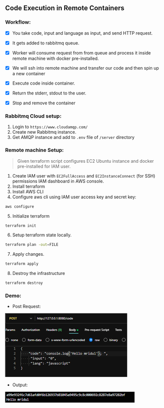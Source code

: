 ## Code Execution in Remote Containers

### Workflow: 
- [x] You take code, input and language as input, and send HTTP request. 
- [x] It gets added to rabbitmq queue.
- [x] Worker will consume request from from queue and process it inside remote machine with docker pre-installed.
- [x] We will ssh into remote machine and transfer our code and then spin up a new container
- [x] Execute code inside container.
- [x] Return the stderr, stdout to the user.
- [x] Stop and remove the container


### Rabbitmq Cloud  setup: 
1. Login to `https://www.cloudamqp.com/`
2. Create new Rabbitmq instance.
3. Get AMQP instance and add to `.env` file of `/server` directory


### Remote machine Setup:
> Given terraform script configures EC2 Ubuntu instance and docker pre-installed for IAM user.

1. Create IAM user with `EC2FullAccess` and `EC2InstanceConnect` (for SSH) permissions IAM dashboard in AWS console.
2. Install terraform
3. Install AWS CLI
4. Configure aws cli using IAM user access key and secret key: 

```bash
aws configure
```

5. Initialize terraform

```bash
terraform init
```

6. Setup terraform state locally.

```bash
terraform plan -out=FILE
```

7. Apply changes.

```bash
terraform apply
```

8. Destroy the infrastructure

```bash
terraform destroy
```

### Demo:

- Post Request:

![Post Request](images/1.png)

- Output: 

![Output](images/2.png)
